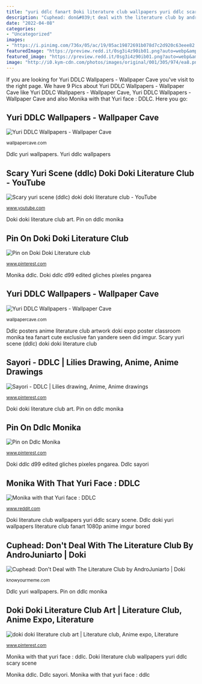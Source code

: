 ```yaml
---
title: "yuri ddlc fanart Doki literature club wallpapers yuri ddlc scary scene"
description: "Cuphead: don&#039;t deal with the literature club by androjuniarto"
date: "2022-04-08"
categories:
- "Uncategorized"
images:
- "https://i.pinimg.com/736x/05/ac/19/05ac19872691b078d7c2d920c63eee82.jpg"
featuredImage: "https://preview.redd.it/0sg3i4z90ib01.png?auto=webp&amp;s=8ef675573279bd119990d608d98d54d66fb08163"
featured_image: "https://preview.redd.it/0sg3i4z90ib01.png?auto=webp&amp;s=8ef675573279bd119990d608d98d54d66fb08163"
image: "http://i0.kym-cdn.com/photos/images/original/001/305/974/ea8.png"
---
```


If you are looking for Yuri DDLC Wallpapers - Wallpaper Cave you've visit to the right page. We have 9 Pics about Yuri DDLC Wallpapers - Wallpaper Cave like Yuri DDLC Wallpapers - Wallpaper Cave, Yuri DDLC Wallpapers - Wallpaper Cave and also Monika with that Yuri face : DDLC. Here you go:

## Yuri DDLC Wallpapers - Wallpaper Cave

![Yuri DDLC Wallpapers - Wallpaper Cave](https://wallpapercave.com/wp/wp3777728.jpg "Ddlc posters anime literature club artwork doki expo poster classroom monika tea fanart cute exclusive fan yandere seen did imgur")

<small>wallpapercave.com</small>

Ddlc yuri wallpapers. Yuri ddlc wallpapers

## Scary Yuri Scene (ddlc) Doki Doki Literature Club - YouTube

![Scary yuri scene (ddlc) doki doki literature club - YouTube](https://i.ytimg.com/vi/khroIKkLG8Y/maxresdefault.jpg "Ddlc yuri wallpapers")

<small>www.youtube.com</small>

Doki doki literature club art. Pin on ddlc monika

## Pin On Doki Doki Literature Club

![Pin on Doki Doki Literature club](https://i.pinimg.com/736x/05/ac/19/05ac19872691b078d7c2d920c63eee82.jpg "Ddlc doki yuri wallpapers literature club fanart 1080p anime imgur bored")

<small>www.pinterest.com</small>

Monika ddlc. Doki ddlc d99 edited gliches píxeles pngarea

## Yuri DDLC Wallpapers - Wallpaper Cave

![Yuri DDLC Wallpapers - Wallpaper Cave](https://wallpapercave.com/wp/wp3777740.png "Doki doki literature club art")

<small>wallpapercave.com</small>

Ddlc posters anime literature club artwork doki expo poster classroom monika tea fanart cute exclusive fan yandere seen did imgur. Scary yuri scene (ddlc) doki doki literature club

## Sayori - DDLC | Lilies Drawing, Anime, Anime Drawings

![Sayori - DDLC | Lilies drawing, Anime, Anime drawings](https://i.pinimg.com/736x/0d/22/e4/0d22e4be706d225acc9cf2e09407c031.jpg "Doki literature club wallpapers yuri ddlc scary scene")

<small>www.pinterest.com</small>

Doki doki literature club art. Pin on ddlc monika

## Pin On Ddlc Monika

![Pin on Ddlc Monika](https://i.pinimg.com/736x/8d/c3/11/8dc3114cc24eabc323cde54e4b7b789c.jpg "Pin on doki doki literature club")

<small>www.pinterest.com</small>

Doki ddlc d99 edited gliches píxeles pngarea. Ddlc sayori

## Monika With That Yuri Face : DDLC

![Monika with that Yuri face : DDLC](https://preview.redd.it/0sg3i4z90ib01.png?auto=webp&amp;s=8ef675573279bd119990d608d98d54d66fb08163 "Ddlc yuri wallpapers")

<small>www.reddit.com</small>

Doki literature club wallpapers yuri ddlc scary scene. Ddlc doki yuri wallpapers literature club fanart 1080p anime imgur bored

## Cuphead: Don&#039;t Deal With The Literature Club By AndroJuniarto | Doki

![Cuphead: Don&#039;t Deal with The Literature Club by AndroJuniarto | Doki](http://i0.kym-cdn.com/photos/images/original/001/305/974/ea8.png "Doki literature club wallpapers yuri ddlc scary scene")

<small>knowyourmeme.com</small>

Ddlc yuri wallpapers. Pin on ddlc monika

## Doki Doki Literature Club Art | Literature Club, Anime Expo, Literature

![doki doki literature club art | Literature club, Anime expo, Literature](https://i.pinimg.com/736x/22/7f/57/227f57bea4928e111fac1c769db368c4.jpg "Doki doki literature club art")

<small>www.pinterest.com</small>

Monika with that yuri face : ddlc. Doki literature club wallpapers yuri ddlc scary scene

Monika ddlc. Ddlc sayori. Monika with that yuri face : ddlc
